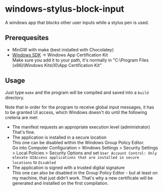 # windows-stylus-block-input

A windows app that blocks other user inputs while a stylus pen is used.

## Prerequesites

- MinGW with make (best installed with Chocolatey)
- [Windows SDK](https://developer.microsoft.com/en-us/windows/downloads/windows-sdk/) -> Windows App Certification Kit  
  Make sure you add it to your path, it's normally in "C:\Program Files (x86)\Windows Kits\10\App Certification Kit\"

## Usage

Just type `make` and the program will be compiled and saved into a `build` directory.

Note that in order for the program to receive global input messages, it has to be granted UI access, which Windows doesn't do until the following creteria are met:

- The manifest requests an appropriate execution level (administrator)  
  That's fine.
- The application is installed in a secure location  
  This one can be disabled within the Windows Group Policy Editor.  
  Go into Computer Configuration > Windows Settings > Security Settings > Local Policies > Security Options and set `User Account Control: Only elevate UIAccess applications that are installed in secure locations` to `Disabled`
- The application is signed with a trusted digital signature  
  This one can also be disabled in the Group Policy Editor - but at least on my machine, that just didn't work. That's why a new certificate will be generated and installed on the first compilation.
